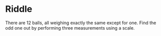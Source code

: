 # Riddle

There are 12 balls, all weighing exactly the same except for one.
Find the odd one out by performing three measurements using a scale.

